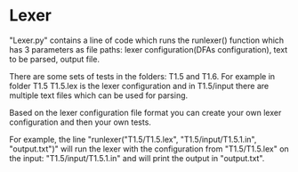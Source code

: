 # Lexer
"Lexer.py" contains a line of code which runs the
runlexer() function which has 3 parameters as file paths:
lexer configuration(DFAs configuration), text to be parsed,
output file.

There are some sets of tests in the folders: T1.5 and T1.6.
For example in folder T1.5 T1.5.lex is the lexer configuration
and in T1.5/input there are multiple text files which can be
used for parsing.

Based on the lexer configuration file format you can create
your own lexer configuration and then your own tests.

For example, the line "runlexer("T1.5/T1.5.lex", "T1.5/input/T1.5.1.in", "output.txt")"
will run the lexer with the configuration from "T1.5/T1.5.lex" on the input:
"T1.5/input/T1.5.1.in" and will print the output in "output.txt".



